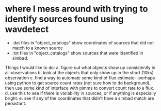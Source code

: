 # where I mess around with trying to identify sources found using wavdetect
* .dat files in "object_catalogs" show coordinates of sources that did not match to a known source
* .txt files in "object_catalogs" show sources that were identified in simbad. 

Things I would like to do: 
a. figure out what objects show up consistently in all observations
b. look at the objects that only show up in the short (10ks) observation
c. find a way to automate some kind of flux estimate--perhaps using python to get source count rates (not sure how to do background), then use some kind of interface with pimms to convert count rate to a flux. 
d. use this to see if there is variability in sources, or if anything is especially bright.
e. see if any of the coordinates that didn't have a simbad match are persistant. 
